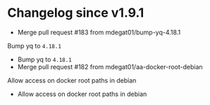 # Changelog since v1.9.1
- Merge pull request #183 from mdegat01/bump-yq-4.18.1

Bump yq to `4.18.1` 
- Bump yq to `4.18.1` 
- Merge pull request #182 from mdegat01/aa-docker-root-debian

Allow access on docker root paths in debian 
- Allow access on docker root paths in debian 
